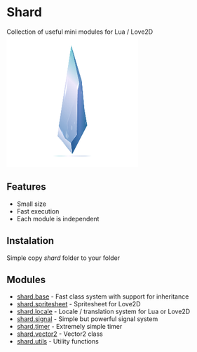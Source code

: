 # Shard
Collection of useful mini modules for Lua / Love2D  
![shard](shard.png)

## Features
 - Small size
 - Fast execution
 - Each module is independent

## Instalation
Simple copy *shard* folder to your folder

## Modules
 * [shard.base](readme/base.md) - Fast class system with support for inheritance
 * [shard.spritesheet](readme/spritesheet.md) - Spritesheet for Love2D
 * [shard.locale](readme/locale.md) - Locale / translation system for Lua or Love2D
 * [shard.signal](readme/signal.md) - Simple but powerful signal system
 * [shard.timer](readme/timer.md) - Extremely simple timer
 * [shard.vector2](readme/vector2.md) - Vector2 class
 * [shard.utils](readme/utils.md) - Utility functions